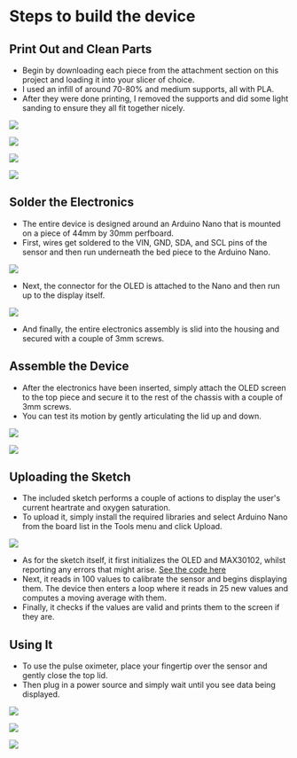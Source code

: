 
# Steps to build the device

##  Print Out and Clean Parts

- Begin by downloading each piece from the attachment section on this project and loading it into your slicer of choice. 
- I used an infill of around 70-80% and medium supports, all with PLA. 
- After they were done printing, I removed the supports and did some light sanding to ensure they all fit together nicely.

![](../img/step1-fusion-360-design.jpg)

![](../img/step1-3d-printing.jpg)

![](../img/step1-3d-printing-01.jpg)

![](../img/step1-3d-printing-02.jpg)


##  Solder the Electronics

- The entire device is designed around an Arduino Nano that is mounted on a piece of 44mm by 30mm perfboard. 
- First, wires get soldered to the VIN, GND, SDA, and SCL pins of the sensor and then run underneath the bed piece to the Arduino Nano.

![](../img/step2-electronics.jpg)


- Next, the connector for the OLED is attached to the Nano and then run up to the display itself.

![](../img/step2-electronics-board.jpg)

- And finally, the entire electronics assembly is slid into the housing and secured with a couple of 3mm screws.


## Assemble the Device

- After the electronics have been inserted, simply attach the OLED screen to the top piece and secure it to the rest of the chassis with a couple of 3mm screws.
-  You can test its motion by gently articulating the lid up and down.

![](../img/step3-assembly.jpg)

![](../img/step3-assembly-01.jpg)

##  Uploading the Sketch

- The included sketch performs a couple of actions to display the user's current heartrate and oxygen saturation. 
- To upload it, simply install the required libraries and select Arduino Nano from the board list in the Tools menu and click Upload.


![](../img/step4-uploading-software.jpg)

- As for the sketch itself, it first initializes the OLED and MAX30102, whilst reporting any errors that might arise. [See the code here](../../src/pulse_oximeter_code.c) 
- Next, it reads in 100 values to calibrate the sensor and begins displaying them. The device then enters a loop where it reads in 25 new values and computes a moving average with them. 
- Finally, it checks if the values are valid and prints them to the screen if they are.


## Using It

- To use the pulse oximeter, place your fingertip over the sensor and gently close the top lid. 
- Then plug in a power source and simply wait until you see data being displayed.

![](../img/step5-usage.jpg)

![](../img/step5-usage-with-hand.jpg)

![](../img/step5-usage-screen-results.jpg)


